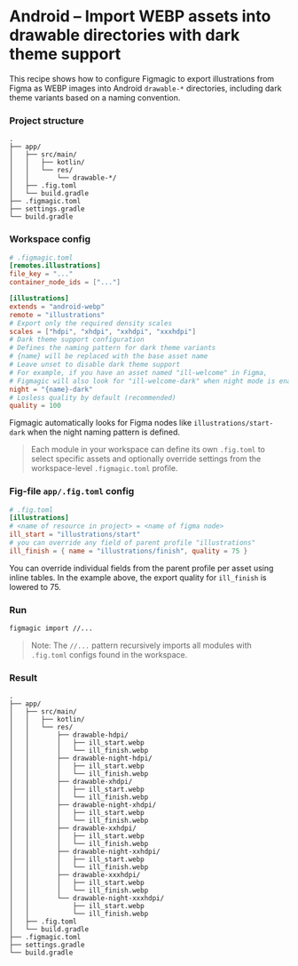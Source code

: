 # Android – Import WEBP assets into drawable directories with dark theme support

This recipe shows how to configure Figmagic to export illustrations from Figma as WEBP images into Android `drawable-*` directories, including dark theme variants based on a naming convention.

### Project structure

```text
.
├── app/
│   ├── src/main/
│   │   ├── kotlin/
│   │   └── res/
│   │       └── drawable-*/
│   ├── .fig.toml
│   └── build.gradle
├── .figmagic.toml
├── settings.gradle
└── build.gradle
```

### Workspace config

```toml
# .figmagic.toml
[remotes.illustrations]
file_key = "..."
container_node_ids = ["..."]

[illustrations]
extends = "android-webp"
remote = "illustrations"
# Export only the required density scales
scales = ["hdpi", "xhdpi", "xxhdpi", "xxxhdpi"]
# Dark theme support configuration
# Defines the naming pattern for dark theme variants
# {name} will be replaced with the base asset name
# Leave unset to disable dark theme support
# For example, if you have an asset named "ill-welcome" in Figma,
# Figmagic will also look for "ill-welcome-dark" when night mode is enabled
night = "{name}-dark"
# Losless quality by default (recommended)
quality = 100
```

Figmagic automatically looks for Figma nodes like `illustrations/start-dark` when the night naming pattern is defined.

> Each module in your workspace can define its own `.fig.toml` to select specific assets and optionally override settings from the workspace-level `.figmagic.toml` profile.

### Fig-file `app/.fig.toml` config

```toml
# .fig.toml
[illustrations]
# <name of resource in project> = <name of figma node>
ill_start = "illustrations/start"
# you can override any field of parent profile "illustrations"
ill_finish = { name = "illustrations/finish", quality = 75 }
```

You can override individual fields from the parent profile per asset using inline tables. In the example above, the export quality for `ill_finish` is lowered to 75.

### Run

```bash
figmagic import //...
```
> Note: The `//...` pattern recursively imports all modules with `.fig.toml` configs found in the workspace.

### Result

```text
.
├── app/
│   ├── src/main/
│   │   ├── kotlin/
│   │   └── res/
│   │       ├── drawable-hdpi/
│   │       │   ├── ill_start.webp
│   │       │   └── ill_finish.webp
│   │       ├── drawable-night-hdpi/
│   │       │   ├── ill_start.webp
│   │       │   └── ill_finish.webp
│   │       ├── drawable-xhdpi/
│   │       │   ├── ill_start.webp
│   │       │   └── ill_finish.webp
│   │       ├── drawable-night-xhdpi/
│   │       │   ├── ill_start.webp
│   │       │   └── ill_finish.webp
│   │       ├── drawable-xxhdpi/
│   │       │   ├── ill_start.webp
│   │       │   └── ill_finish.webp
│   │       ├── drawable-night-xxhdpi/
│   │       │   ├── ill_start.webp
│   │       │   └── ill_finish.webp
│   │       ├── drawable-xxxhdpi/
│   │       │   ├── ill_start.webp
│   │       │   └── ill_finish.webp
│   │       └── drawable-night-xxxhdpi/
│   │           ├── ill_start.webp
│   │           └── ill_finish.webp
│   ├── .fig.toml
│   └── build.gradle
├── .figmagic.toml
├── settings.gradle
└── build.gradle
```